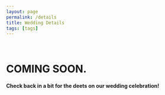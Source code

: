 ```yaml
---
layout: page
permalink: /details
title: Wedding Details
tags: [tags]
---
```

<br>
<div class="text-center">
<h1>COMING SOON.</h1>
<h4>Check back in a bit for the deets on our wedding celebration!</h4>
</div>
